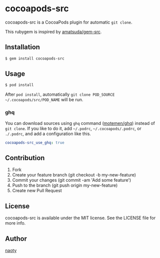 # cocoapods-src

cocoapods-src is a CocoaPods plugin for automatic `git clone`.

This rubygem is inspired by [amatsuda/gem-src](https://github.com/amatsuda/gem-src).

## Installation

```bash
$ gem install cocoapods-src
```

## Usage

```bash
$ pod install
```

After `pod install`, automatically `git clone POD_SOURCE ~/.cocoapods/src/POD_NAME` will be run.

### ghq

You can download sources using `ghq` command ([motemen/ghq](https://github.com/motemen/ghq)) instead of `git clone`. If you like to do it, add `~/.podrc`, `~/.cocoapods/.podrc`, or `./.podrc`, and add a configuration like this.

```yaml
cocoapods-src_use_ghq: true
```

## Contribution

1. Fork
2. Create your feature branch (git checkout -b my-new-feature)
3. Commit your changes (git commit -am 'Add some feature')
4. Push to the branch (git push origin my-new-feature)
5. Create new Pull Request

## License

cocoapods-src is available under the MIT license. See the LICENSE file for more info.

## Author

[naoty](https://github.com/naoty)

